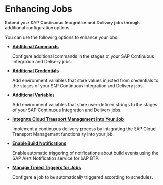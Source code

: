 <!-- loiod581ab5f93354221b584f8e582f4f2b1 -->

# Enhancing Jobs

Extend your SAP Continuous Integration and Delivery jobs through additional configuration options.

You can use the following options to enhance your jobs:

-   [**Additional Commands**](add-additional-commands-to-stages-c05a252.md)

    Configure additional commands in the stages of your SAP Continuous Integration and Delivery jobs.

-   [**Additional Credentials**](add-additional-credentials-to-stages-af2d1a2.md)

    Add environment variables that store values injected from credentials to the stages of your SAP Continuous Integration and Delivery jobs.

-   [**Additional Variables**](add-additional-variables-to-stages-74fe540.md)

    Add environment variables that store user-defined strings to the stages of your SAP Continuous Integration and Delivery jobs.

-   [**Integrate Cloud Transport Management into Your Job**](integrate-cloud-transport-management-into-your-job-a0f029b.md)

    Implement a continuous delivery process by integrating the SAP Cloud Transport Management functionality into your job.

-   [**Enable Build Notifications**](enable-build-notifications-de2a6e3.md)

    Enable automatic triggering of notifications about build events using the SAP Alert Notification service for SAP BTP.

-   [**Manage Timed Triggers for Jobs**](manage-timed-triggers-for-jobs-3cd830e.md#loio3cd830ec08644e52b47cc3274732aacd)

    Configure a job to be automatically triggered according to schedules.


